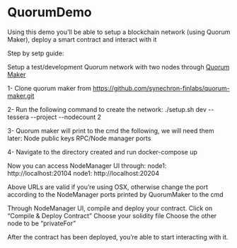 # QuorumDemo
Using this demo you'll be able to setup a blockchain network (using Quorum Maker), deploy a smart contract and interact with it

Step by setp guide: 

Setup a test/development Quorum network with two nodes through [Quorum Maker](https://github.com/synechron-finlabs/quorum-maker/wiki#setting-up-quorum-testdevelopment-network)

1- Clone quorum maker from https://github.com/synechron-finlabs/quorum-maker.git 

2- Run the following command to create the network:
 ./setup.sh dev --tessera --project <projectName> --nodecount 2


3- Quorum maker will print to the cmd the following, we will need them later:
  Node public keys
  RPC/Node manager ports 

4- Navigate to the directory created and run docker-compose up

Now you can access NodeManager UI through:
  node1: http://localhost:20104 
  node1: http://localhost:20204

Above URLs are valid if you’re using OSX, otherwise change the port according to the NodeManager ports printed by QuorumMaker to the cmd 

Through NodeManager UI, compile and deploy your contract.
  Click on “Compile & Deploy Contract”
  Choose your solidity file
  Choose the other node to be “privateFor” 

After the contract has been deployed, you’re able to start interacting with it. 


